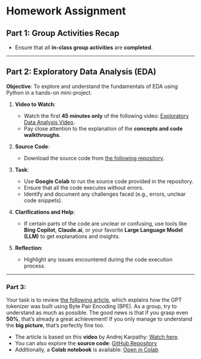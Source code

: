 # Homework Assignment

## Part 1: Group Activities Recap

- Ensure that all **in-class group activities** are **completed**.  
  

---

## Part 2: Exploratory Data Analysis (EDA)

**Objective**: To explore and understand the fundamentals of EDA using Python in a hands-on mini-project.  

1. **Video to Watch**:  
   - Watch the first **45 minutes only** of the following video: [Exploratory Data Analysis Video](https://youtu.be/1MGG75oUK7o).  
   - Pay close attention to the explanation of the **concepts and code walkthroughs**.  

2. **Source Code**:  
   - Download the source code from [the following repository](https://github.com/codebasics/project-da-online-retail-pandas).  

3. **Task**:  
   - Use **Google Colab** to run the source code provided in the repository.  
   - Ensure that all the code executes without errors.  
   - Identify and document any challenges faced (e.g., errors, unclear code snippets).  

4. **Clarifications and Help**:  
   - If certain parts of the code are unclear or confusing, use tools like **Bing Copilot**, **Claude.ai**, or your favorite **Large Language Model (LLM)** to get explanations and insights.  

5. **Reflection**:  
   - Highlight any issues encountered during the code execution process.  

---

### Part 3: 

Your task is to review [the following article](https://francescopochetti.com/byte-pair-encoding-building-the-gpt-tokenizer-with-karpathy/), which explains how the GPT tokenizer was built using Byte Pair Encoding (BPE). As a group, try to understand as much as possible. The good news is that if you grasp even **50%**, that’s already a great achievement! If you only manage to understand the **big picture**, that’s perfectly fine too.  

- The article is based on this **video** by Andrej Karpathy: [Watch here](https://www.youtube.com/watch?v=zduSFxRajkE).  
- You can also explore the **source code**: [GitHub Repository](https://github.com/karpathy/minbpe)  
- Additionally, a **Colab notebook** is available: [Open in Colab](https://colab.research.google.com/drive/1y0KnCFZvGVf_odSfcNAws6kcDD7HsI0L?usp=sharing)  





<!-- 
- [All you need to know about Tokenization in LLMs](https://medium.com/thedeephub/all-you-need-to-know-about-tokenization-in-llms-7a801302cf54) 
- [Understanding Tokenizers in LLM — Part 1 : Byte Pair Encoding and Beyond](https://medium.com/@mukulranjan/understanding-tokenizers-in-llm-part-1-byte-pair-encoding-and-beyond-75e4c4e70e6f)
-->
